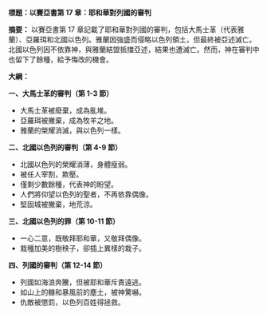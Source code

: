 **標題：以賽亞書第 17 章：耶和華對列國的審判**

**摘要：**
以賽亞書第 17 章記載了耶和華對列國的審判，包括大馬士革（代表雅蘭）、亞羅珥和北國以色列。雅蘭因強盛而侵略以色列領土，但最終被亞述滅亡。北國以色列因不依靠神，與雅蘭結盟抵擋亞述，結果也遭滅亡。然而，神在審判中也留下了餘種，給予悔改的機會。

**大綱：**

**一、大馬士革的審判（第 1-3 節）**
* 大馬士革被廢棄，成為亂堆。
* 亞羅珥被撇棄，成為牧羊之地。
* 雅蘭的榮耀消滅，與以色列一樣。

**二、北國以色列的審判（第 4-9 節）**
* 北國以色列的榮耀消薄，身體瘦弱。
* 被任人宰割，欺壓。
* 僅剩少數餘種，代表神的盼望。
* 人們將仰望以色列的聖者，不再依靠偶像。
* 堅固城被撇棄，地荒涼。

**三、北國以色列的罪（第 10-11 節）**
* 一心二意，既敬拜耶和華，又敬拜偶像。
* 栽種加美的樹秧子，卻插上異樣的栽子。

**四、列國的審判（第 12-14 節）**
* 列國如海浪奔騰，但被耶和華斥責遠逃。
* 如山上的糠和暴風前的塵土，被神驚嚇。
* 仇敵被懲罰，以色列百姓得拯救。